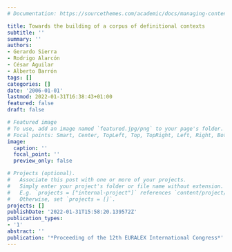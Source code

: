 ```yaml
---
# Documentation: https://sourcethemes.com/academic/docs/managing-content/

title: Towards the building of a corpus of definitional contexts
subtitle: ''
summary: ''
authors:
- Gerardo Sierra
- Rodrigo Alarcón
- César Aguilar
- Alberto Barrón
tags: []
categories: []
date: '2006-01-01'
lastmod: 2022-01-31T16:38:43+01:00
featured: false
draft: false

# Featured image
# To use, add an image named `featured.jpg/png` to your page's folder.
# Focal points: Smart, Center, TopLeft, Top, TopRight, Left, Right, BottomLeft, Bottom, BottomRight.
image:
  caption: ''
  focal_point: ''
  preview_only: false

# Projects (optional).
#   Associate this post with one or more of your projects.
#   Simply enter your project's folder or file name without extension.
#   E.g. `projects = ["internal-project"]` references `content/project/deep-learning/index.md`.
#   Otherwise, set `projects = []`.
projects: []
publishDate: '2022-01-31T15:58:20.139572Z'
publication_types:
- '1'
abstract: ''
publication: '*Proceeding of the 12th EURALEX International Congress*'
---
```

